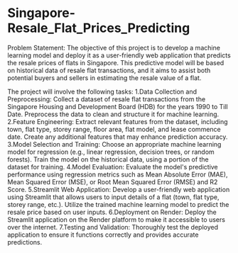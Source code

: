 # Singapore-Resale_Flat_Prices_Predicting
Problem Statement:
The objective of this project is to develop a machine learning model and deploy it as a user-friendly web application that predicts the resale prices of flats in Singapore. This predictive model will be based on historical data of resale flat transactions, and it aims to assist both potential buyers and sellers in estimating the resale value of a flat.

The project will involve the following tasks:
1.Data Collection and Preprocessing: Collect a dataset of resale flat transactions from the Singapore Housing and Development Board (HDB) for the years 1990 to Till Date. Preprocess the data to clean and structure it for machine learning.
2.Feature Engineering: Extract relevant features from the dataset, including town, flat type, storey range, floor area, flat model, and lease commence date. Create any additional features that may enhance prediction accuracy.
3.Model Selection and Training: Choose an appropriate machine learning model for regression (e.g., linear regression, decision trees, or random forests). Train the model on the historical data, using a portion of the dataset for training.
4.Model Evaluation: Evaluate the model's predictive performance using regression metrics such as Mean Absolute Error (MAE), Mean Squared Error (MSE), or Root Mean Squared Error (RMSE) and R2 Score.
5.Streamlit Web Application: Develop a user-friendly web application using Streamlit that allows users to input details of a flat (town, flat type, storey range, etc.). Utilize the trained machine learning model to predict the resale price based on user inputs.
6.Deployment on Render: Deploy the Streamlit application on the Render platform to make it accessible to users over the internet.
7.Testing and Validation: Thoroughly test the deployed application to ensure it functions correctly and provides accurate predictions.


